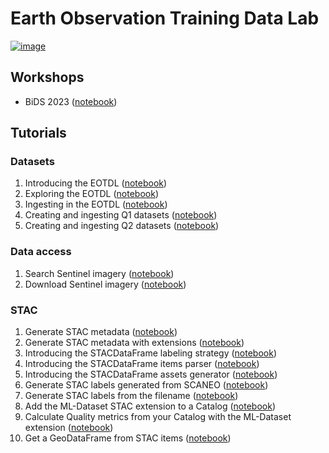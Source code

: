 # Earth Observation Training Data Lab

[![image](https://img.shields.io/pypi/v/eotdl.svg)](https://pypi.python.org/pypi/eotdl)

## Workshops

- BiDS 2023 ([notebook](workshops/bids23/README.md))

## Tutorials

### Datasets

1. Introducing the EOTDL ([notebook](notebooks/00_eotdl.ipynb))
2. Exploring the EOTDL ([notebook](notebooks/01_exploring.ipynb))
3. Ingesting in the EOTDL ([notebook](notebooks/02_ingesting.ipynb))
4. Creating and ingesting Q1 datasets ([notebook](notebooks/03_q1_datasets.ipynb))
5. Creating and ingesting Q2 datasets ([notebook](notebooks/04_q2_datasets.ipynb))

### Data access

1. Search Sentinel imagery ([notebook](notebooks/10_search_sentinel_imagery.ipynb))
2. Download Sentinel imagery ([notebook](notebooks/11_download_sentinel_imagery.ipynb))

### STAC

1. Generate STAC metadata ([notebook](notebooks/20_stac.ipynb))
2. Generate STAC metadata with extensions ([notebook](notebooks/21_stac_extensions.ipynb))
3. Introducing the STACDataFrame labeling strategy ([notebook](notebooks/22_stac_df_labeling.ipynb))
4. Introducing the STACDataFrame items parser ([notebook](notebooks/23_stac_item_parsers.ipynb))
5. Introducing the STACDataFrame assets generator ([notebook](notebooks/24_stac_assets_generator.ipynb))
3. Generate STAC labels generated from SCANEO ([notebook](notebooks/25_stac_labels_scaneo.ipynb))
4. Generate STAC labels from the filename ([notebook](notebooks/26_stac_labels_name.ipynb))
5. Add the ML-Dataset STAC extension to a Catalog ([notebook](notebooks/27_stac_ml_dataset.ipynb))
6. Calculate Quality metrics from your Catalog with the ML-Dataset extension ([notebook](notebooks/28_ml_dataset_quality_metrics.ipynb))
6. Get a GeoDataFrame from STAC items ([notebook](notebooks/29_stac_to_geodataframe.ipynb))